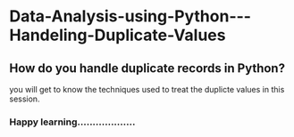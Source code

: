 # Data-Analysis-using-Python---Handeling-Duplicate-Values

## How do you handle duplicate records in Python?

you will get to know the techniques used to treat the duplicte values in this session.
 
 ### Happy learning...................

